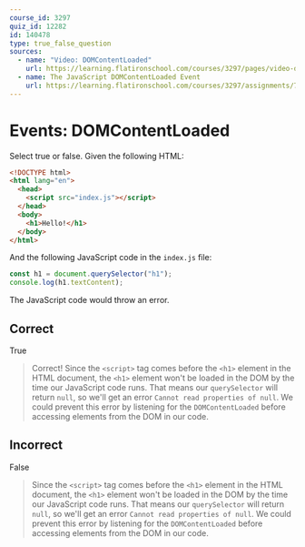 ```yaml
---
course_id: 3297
quiz_id: 12282
id: 140478
type: true_false_question
sources:
  - name: "Video: DOMContentLoaded"
    url: https://learning.flatironschool.com/courses/3297/pages/video-domcontentloaded?module_item_id=270738
  - name: The JavaScript DOMContentLoaded Event
    url: https://learning.flatironschool.com/courses/3297/assignments/73931?module_item_id=143603
---
```


# Events: DOMContentLoaded

Select true or false. Given the following HTML:

```html
<!DOCTYPE html>
<html lang="en">
  <head>
    <script src="index.js"></script>
  </head>
  <body>
    <h1>Hello!</h1>
  </body>
</html>
```

And the following JavaScript code in the `index.js` file:

```javascript
const h1 = document.querySelector("h1");
console.log(h1.textContent);
```

The JavaScript code would throw an error.

## Correct

True

> Correct! Since the `<script>` tag comes before the `<h1>` element in the HTML
> document, the `<h1>` element won't be loaded in the DOM by the time our
> JavaScript code runs. That means our `querySelector` will return `null`, so
> we'll get an error `Cannot read properties of null`. We could prevent this
> error by listening for the `DOMContentLoaded` before accessing elements from
> the DOM in our code.

## Incorrect

False

> Since the `<script>` tag comes before the `<h1>` element in the HTML
> document, the `<h1>` element won't be loaded in the DOM by the time our
> JavaScript code runs. That means our `querySelector` will return `null`, so
> we'll get an error `Cannot read properties of null`. We could prevent this
> error by listening for the `DOMContentLoaded` before accessing elements from
> the DOM in our code.
